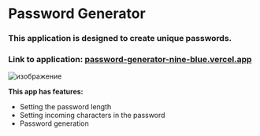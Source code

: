 # Password Generator
### This application is designed to create unique passwords. ###
### Link to application: [password-generator-nine-blue.vercel.app](https://password-generator-nine-blue.vercel.app/) ###

![изображение](https://user-images.githubusercontent.com/105566101/235666631-d8f0944c-f6dd-45d8-9592-df607e4c82f6.png)

**This app has features:**
* Setting the password length
* Setting incoming characters in the password
* Password generation
